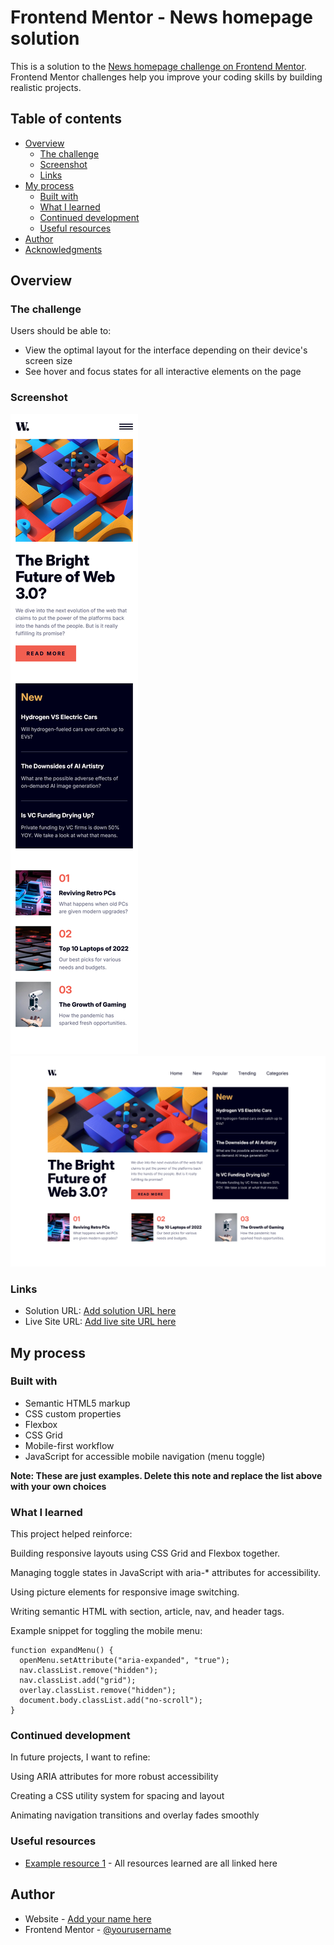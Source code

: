 # Frontend Mentor - News homepage solution

This is a solution to the [News homepage challenge on Frontend Mentor](https://www.frontendmentor.io/challenges/news-homepage-H6SWTa1MFl). Frontend Mentor challenges help you improve your coding skills by building realistic projects.

## Table of contents

- [Overview](#overview)
  - [The challenge](#the-challenge)
  - [Screenshot](#screenshot)
  - [Links](#links)
- [My process](#my-process)
  - [Built with](#built-with)
  - [What I learned](#what-i-learned)
  - [Continued development](#continued-development)
  - [Useful resources](#useful-resources)
- [Author](#author)
- [Acknowledgments](#acknowledgments)

## Overview

### The challenge

Users should be able to:

- View the optimal layout for the interface depending on their device's screen size
- See hover and focus states for all interactive elements on the page

### Screenshot

![](./assets/images/news-homepage-mobile-ss.png)
![](./assets/images/news-homepage-desktop-ss.png)

### Links

- Solution URL: [Add solution URL here](https://your-solution-url.com)
- Live Site URL: [Add live site URL here](https://your-live-site-url.com)

## My process

### Built with

- Semantic HTML5 markup
- CSS custom properties
- Flexbox
- CSS Grid
- Mobile-first workflow
- JavaScript for accessible mobile navigation (menu toggle)

**Note: These are just examples. Delete this note and replace the list above with your own choices**

### What I learned

This project helped reinforce:

Building responsive layouts using CSS Grid and Flexbox together.

Managing toggle states in JavaScript with aria-\* attributes for accessibility.

Using picture elements for responsive image switching.

Writing semantic HTML with section, article, nav, and header tags.

Example snippet for toggling the mobile menu:

```
function expandMenu() {
  openMenu.setAttribute("aria-expanded", "true");
  nav.classList.remove("hidden");
  nav.classList.add("grid");
  overlay.classList.remove("hidden");
  document.body.classList.add("no-scroll");
}
```

### Continued development

In future projects, I want to refine:

Using ARIA attributes for more robust accessibility

Creating a CSS utility system for spacing and layout

Animating navigation transitions and overlay fades smoothly

### Useful resources

- [Example resource 1](https://www.frontendmentor.io) - All resources learned are all linked here

## Author

- Website - [Add your name here](https://pastasus.github.io/news-homepage-main/)
- Frontend Mentor - [@yourusername](https://www.frontendmentor.io/profile/PastaSus)
